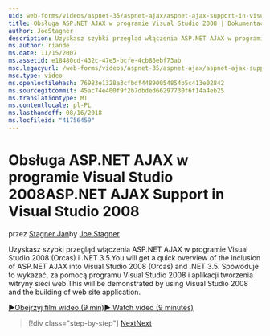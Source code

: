 ```yaml
---
uid: web-forms/videos/aspnet-35/aspnet-ajax/aspnet-ajax-support-in-visual-studio-2008
title: Obsługa ASP.NET AJAX w programie Visual Studio 2008 | Dokumentacja firmy Microsoft
author: JoeStagner
description: Uzyskasz szybki przegląd włączenia ASP.NET AJAX w programie Visual Studio 2008 (Orcas) i .NET 3.5. Spowoduje to wykazać, za pomocą programu Visual Studio...
ms.author: riande
ms.date: 11/15/2007
ms.assetid: e18480cd-432c-47e5-bcfe-4cb86ebf73ab
msc.legacyurl: /web-forms/videos/aspnet-35/aspnet-ajax/aspnet-ajax-support-in-visual-studio-2008
msc.type: video
ms.openlocfilehash: 76983e1328a3cfbdf44890054854b5c413e02842
ms.sourcegitcommit: 45ac74e400f9f2b7dbded66297730f6f14a4eb25
ms.translationtype: MT
ms.contentlocale: pl-PL
ms.lasthandoff: 08/16/2018
ms.locfileid: "41756459"
---
```

<a name="aspnet-ajax-support-in-visual-studio-2008"></a><span data-ttu-id="e4eb8-104">Obsługa ASP.NET AJAX w programie Visual Studio 2008</span><span class="sxs-lookup"><span data-stu-id="e4eb8-104">ASP.NET AJAX Support in Visual Studio 2008</span></span>
====================
<span data-ttu-id="e4eb8-105">przez [Stagner Jan](https://github.com/JoeStagner)</span><span class="sxs-lookup"><span data-stu-id="e4eb8-105">by [Joe Stagner](https://github.com/JoeStagner)</span></span>

<span data-ttu-id="e4eb8-106">Uzyskasz szybki przegląd włączenia ASP.NET AJAX w programie Visual Studio 2008 (Orcas) i .NET 3.5.</span><span class="sxs-lookup"><span data-stu-id="e4eb8-106">You will get a quick overview of the inclusion of ASP.NET AJAX into Visual Studio 2008 (Orcas) and .NET 3.5.</span></span> <span data-ttu-id="e4eb8-107">Spowoduje to wykazać, za pomocą programu Visual Studio 2008 i aplikacji tworzenia witryny sieci web.</span><span class="sxs-lookup"><span data-stu-id="e4eb8-107">This will be demonstrated by using Visual Studio 2008 and the building of web site application.</span></span>

[<span data-ttu-id="e4eb8-108">&#9654;Obejrzyj film wideo (9 min)</span><span class="sxs-lookup"><span data-stu-id="e4eb8-108">&#9654; Watch video (9 minutes)</span></span>](https://channel9.msdn.com/Blogs/ASP-NET-Site-Videos/aspnet-ajax-support-in-visual-studio-2008)

> [!div class="step-by-step"]
> [<span data-ttu-id="e4eb8-109">Next</span><span class="sxs-lookup"><span data-stu-id="e4eb8-109">Next</span></span>](adding-ajax-functionality-to-an-existing-aspnet-page.md)
